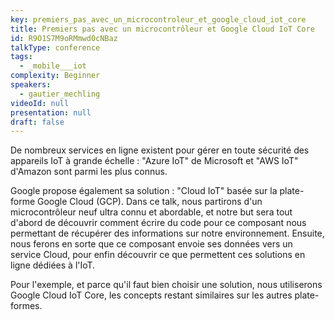 ```yaml
---
key: premiers_pas_avec_un_microcontroleur_et_google_cloud_iot_core
title: Premiers pas avec un microcontrôleur et Google Cloud IoT Core
id: R9O1S7M9oRMmwd0cNBaz
talkType: conference
tags:
  - _mobile___iot
complexity: Beginner
speakers:
  - gautier_mechling
videoId: null
presentation: null
draft: false
---
```

De nombreux services en ligne existent pour gérer en toute sécurité des appareils IoT à grande échelle : "Azure IoT" de Microsoft et "AWS IoT" d'Amazon sont parmi les plus connus.

Google propose également sa solution : "Cloud IoT" basée sur la plate-forme Google Cloud (GCP).
Dans ce talk, nous partirons d'un microcontrôleur neuf ultra connu et abordable, et notre but sera tout d'abord de découvrir comment écrire du code pour ce composant nous permettant de récupérer des informations sur notre environnement.
Ensuite, nous ferons en sorte que ce composant envoie ses données vers un service Cloud, pour enfin découvrir ce que permettent ces solutions en ligne dédiées à l'IoT.

Pour l'exemple, et parce qu'il faut bien choisir une solution, nous utiliserons Google Cloud IoT Core, les concepts restant similaires sur les autres plate-formes.